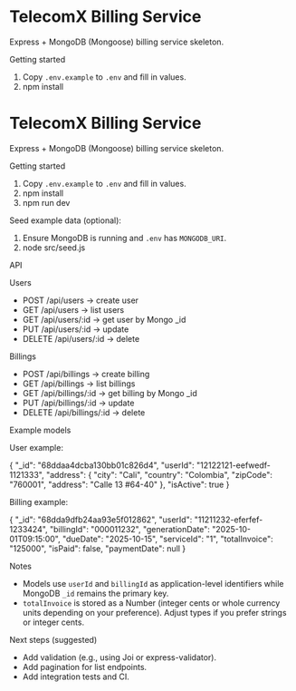 # TelecomX Billing Service

Express + MongoDB (Mongoose) billing service skeleton.

Getting started

1. Copy `.env.example` to `.env` and fill in values.
2. npm install
# TelecomX Billing Service

Express + MongoDB (Mongoose) billing service skeleton.

Getting started

1. Copy `.env.example` to `.env` and fill in values.
2. npm install
3. npm run dev

Seed example data (optional):

1. Ensure MongoDB is running and `.env` has `MONGODB_URI`.
2. node src/seed.js

API

Users
- POST /api/users -> create user
- GET /api/users -> list users
- GET /api/users/:id -> get user by Mongo _id
- PUT /api/users/:id -> update
- DELETE /api/users/:id -> delete

Billings
- POST /api/billings -> create billing
- GET /api/billings -> list billings
- GET /api/billings/:id -> get billing by Mongo _id
- PUT /api/billings/:id -> update
- DELETE /api/billings/:id -> delete

Example models

User example:

{
	"_id": "68ddaa4dcba130bb01c826d4",
	"userId": "12122121-eefwedf-1121333",
	"address": {
		"city": "Cali",
		"country": "Colombia",
		"zipCode": "760001",
		"address": "Calle 13 #64-40"
	},
	"isActive": true
}

Billing example:

{
	"_id": "68dda9dfb24aa93e5f012862",
	"userId": "11211232-eferfef-1233424",
	"billingId": "000011232",
	"generationDate": "2025-10-01T09:15:00",
	"dueDate": "2025-10-15",
	"serviceId": "1",
	"totalInvoice": "125000",
	"isPaid": false,
	"paymentDate": null
}

Notes

- Models use `userId` and `billingId` as application-level identifiers while MongoDB `_id` remains the primary key.
- `totalInvoice` is stored as a Number (integer cents or whole currency units depending on your preference). Adjust types if you prefer strings or integer cents.

Next steps (suggested)

- Add validation (e.g., using Joi or express-validator).
- Add pagination for list endpoints.
- Add integration tests and CI.

